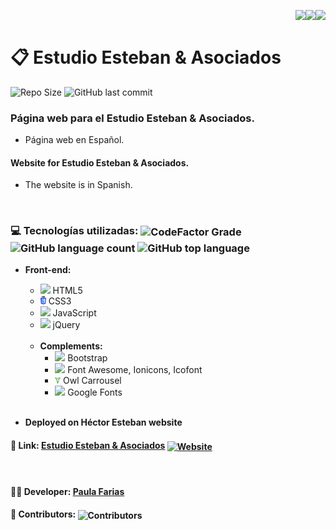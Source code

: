 <!--Create Badges on https://pufler.dev/git-badges/ and https://shields.io/category/social-->

<img align="right" src="https://badges.pufler.dev/created/pauladanielafarias/estudio-esteban-asociados?style=social&color=black&logo=github"> <img align="right" src="https://badges.pufler.dev/visits/pauladanielafarias/estudio-esteban-asociados?style=social&color=purple&logo=github"> <a src="https://github.com/pauladanielafarias/?tab=follow"><img align="right" src="https://img.shields.io/github/followers/pauladanielafarias?label=Follow&style=social"></a> 
<br>


# :clipboard: Estudio Esteban & Asociados

<img alt="Repo Size" src="https://img.shields.io/github/repo-size/pauladanielafarias/estudio-esteban-asociados?style=flat&logo=github">  <img alt="GitHub last commit" src="https://img.shields.io/github/last-commit/pauladanielafarias/estudio-esteban-asociados">

### Página web para el Estudio Esteban & Asociados.
- Página web en Español.

#### Website for Estudio Esteban & Asociados. 
- The website is in Spanish.

<br>

### :computer: Tecnologías utilizadas: <img align="center" alt="CodeFactor Grade" src="https://img.shields.io/codefactor/grade/github/pauladanielafarias/estudio-esteban-asociados/master?&logo=codefactor&logoColor=green"> <img align="center" alt="GitHub language count" src="https://img.shields.io/github/languages/count/pauladanielafarias/estudio-esteban-asociados">  <img align="center" alt="GitHub top language" src="https://img.shields.io/github/languages/top/pauladanielafarias/estudio-esteban-asociados">

- **Front-end:** 
  - <img width="2%" src="https://www.vectorlogo.zone/logos/w3_html5/w3_html5-icon.svg"> HTML5
  - <img width="2%" src="https://github.com/pauladanielafarias/pauladanielafarias/blob/master/images/css3-sm.png"> CSS3
  - <img width="2%" src="https://www.vectorlogo.zone/logos/javascript/javascript-icon.svg"> JavaScript
  - <img width="2%" src="https://www.vectorlogo.zone/logos/json/json-icon.svg"> jQuery
  <br>
  
  - **Complements:**
    - <img width="2%" src="https://www.vectorlogo.zone/logos/getbootstrap/getbootstrap-icon.svg"> Bootstrap
    - <img width="2%" src="https://www.vectorlogo.zone/logos/font-awesome/font-awesome-icon.svg"> Font Awesome, Ionicons, Icofont
    - <img width="2%" src="https://github.com/pauladanielafarias/pauladanielafarias/blob/master/images/owl-logo.png"> Owl Carrousel
    - <img width="2%" src="https://www.vectorlogo.zone/logos/google/google-icon.svg"> Google Fonts
    <br>
    
- **Deployed on Héctor Esteban website** 

<!--Create Badge on https://shields.io/category/monitoring
%2F ==> /
-->
#### :link: **Link:** [Estudio Esteban & Asociados](http://hector-esteban.com/new2/) <a href="http://hector-esteban.com/new2/"> <img align="center" alt="Website" src="https://img.shields.io/website?down_message=offline&label=%20&logo=google-chrome&logoColor=white&up_color=blue&up_message=online&url=http%3A%2F%2Fhector-esteban.com%2Fnew2%2F"> </a>

<br>

#### :woman_technologist: **Developer:** [Paula Farias](https://linkedin.com/in/paulafarias)

#### :busts_in_silhouette: Contributors: <img align="center" alt="Contributors" src="https://badges.pufler.dev/contributors/pauladanielafarias/estudio-esteban-asociados?size=50&padding=5&bots=true">
